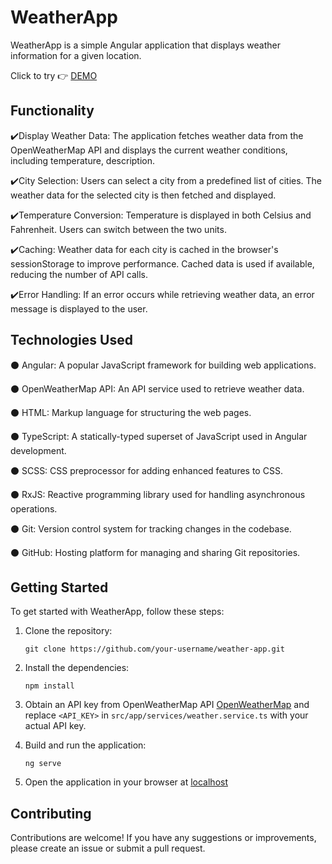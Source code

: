 # WeatherApp

WeatherApp is a simple Angular application that displays weather information for a given location.

Click to try 👉 [DEMO](https://sveta-kryukova.github.io/weather-app/)

## Functionality

✔️Display Weather Data: The application fetches weather data from the OpenWeatherMap API and displays the current weather conditions, including temperature, description.

✔️City Selection: Users can select a city from a predefined list of cities. The weather data for the selected city is then fetched and displayed.

✔️Temperature Conversion: Temperature is displayed in both Celsius and Fahrenheit. Users can switch between the two units.

✔️Caching: Weather data for each city is cached in the browser's sessionStorage to improve performance. Cached data is used if available, reducing the number of API calls.

✔️Error Handling: If an error occurs while retrieving weather data, an error message is displayed to the user.

## Technologies Used

⚫ Angular: A popular JavaScript framework for building web applications.

⚫ OpenWeatherMap API: An API service used to retrieve weather data.

⚫ HTML: Markup language for structuring the web pages.

⚫ TypeScript: A statically-typed superset of JavaScript used in Angular development.

⚫ SCSS: CSS preprocessor for adding enhanced features to CSS.

⚫ RxJS: Reactive programming library used for handling asynchronous operations.

⚫ Git: Version control system for tracking changes in the codebase.

⚫ GitHub: Hosting platform for managing and sharing Git repositories.


## Getting Started

To get started with WeatherApp, follow these steps:

1. Clone the repository:
  
    ```git clone https://github.com/your-username/weather-app.git```
  
2. Install the dependencies:
   
   ```npm install```
   
3. Obtain an API key from OpenWeatherMap API [OpenWeatherMap](https://openweathermap.org/) and replace `<API_KEY>` in `src/app/services/weather.service.ts` with your actual API key.
   
4. Build and run the application:

   ```ng serve```
   
5. Open the application in your browser at [localhost](http://localhost:4200)

## Contributing

Contributions are welcome! If you have any suggestions or improvements, please create an issue or submit a pull request.
